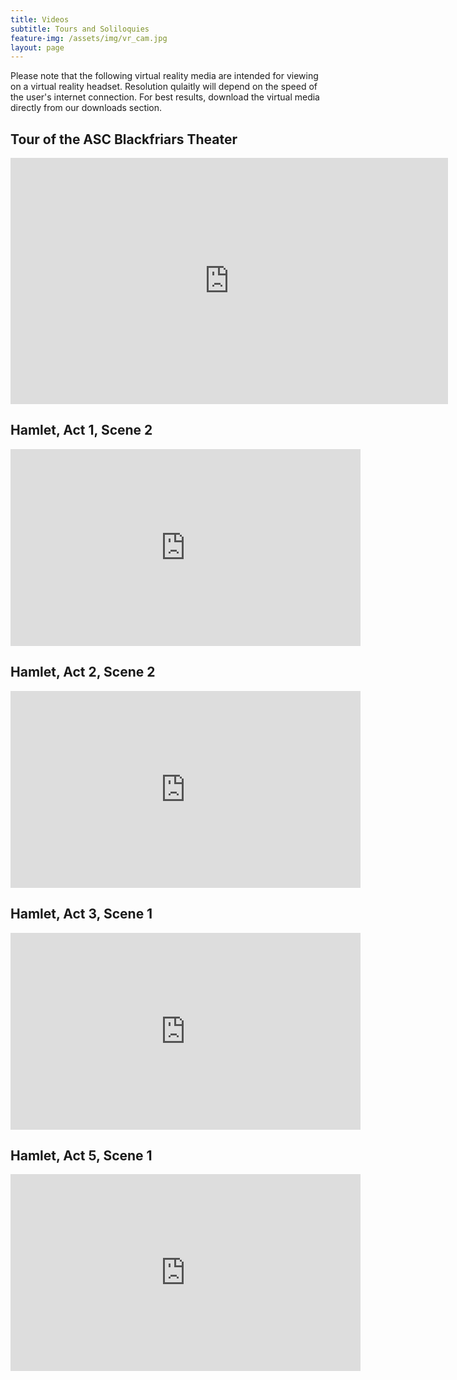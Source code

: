 ```yaml
---
title: Videos
subtitle: Tours and Soliloquies
feature-img: /assets/img/vr_cam.jpg
layout: page
---
```

Please note that the following virtual reality media are intended for viewing on a virtual reality headset. Resolution qulaitly will depend on the speed of the user's internet connection. For best results, download the virtual media directly from our downloads section. 

## Tour of the ASC Blackfriars Theater

<iframe width="700" height="394" src="https://www.youtube-nocookie.com/embed/PjUmz7MIeVg" frameborder="0" allow="accelerometer; autoplay; encrypted-media; gyroscope; picture-in-picture" allowfullscreen></iframe>

## Hamlet, Act 1, Scene 2

<iframe width="560" height="315" src="https://www.youtube.com/embed/_1menQvTDJs" frameborder="0" allow="accelerometer; autoplay; encrypted-media; gyroscope; picture-in-picture" allowfullscreen></iframe>

## Hamlet, Act 2, Scene 2

<iframe width="560" height="315" src="https://www.youtube.com/embed/w0XaFPRbOSo" frameborder="0" allow="accelerometer; autoplay; encrypted-media; gyroscope; picture-in-picture" allowfullscreen></iframe>

## Hamlet, Act 3, Scene 1

<iframe width="560" height="315" src="https://www.youtube.com/embed/krRnruiNIVU" frameborder="0" allow="accelerometer; autoplay; encrypted-media; gyroscope; picture-in-picture" allowfullscreen></iframe>

## Hamlet, Act 5, Scene 1

<iframe width="560" height="315" src="https://www.youtube.com/embed/GKIl-ursDAU" frameborder="0" allow="accelerometer; autoplay; encrypted-media; gyroscope; picture-in-picture" allowfullscreen></iframe>
